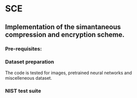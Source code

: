 # SCE

## Implementation of the simantaneous compression and encryption scheme. 

### Pre-requisites:


### Dataset preparation
The code is tested for images, pretrained neural networks and miscelleneous dataset.  



### NIST test suite
